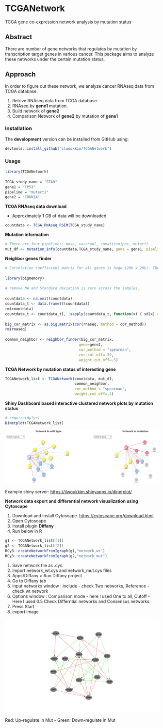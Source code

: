 # **TCGANetwork**
TCGA gene co-expression network analysis by mutation status

## **Abstract**
There are number of gene networks that regulates by mutation by transcription target genes in various cancer. This package aims to analyze these networks under the certain mutation status.

## **Approach**
In order to figure out these network, we analyze cancer RNAseq data from TCGA database. 
  1. Retrive RNAseq data from TCGA database.
  1. RNAseq by **gene1** mutation.
  1. Build network of **gene2**
  1. Comparison Network of **gene2** by mutation of **gene1** 

### Installation

The **development** version can be installed from GitHub using:

``` r
devtools::install_github("ilwookkim/TCGANetwork")
```

### Usage

``` r
library(TCGANetwork)

TCGA_study_name = "STAD"
gene1 = "TP53"
pipeline = "mutect2"
gene2 = "CDKN1A"
```

**TCGA RNAseq data download**
  - Approximately 1 GB of data will be downloaded.
  
``` r
countdata <- TCGA_RNAseq_RSEM(TCGA_study_name)
```

**Mutation information**

``` r
# There are four pipelines: muse, varscan2, somaticsniper, mutect2
mut_df <- mutation_info(countdata,TCGA_study_name, gene = gene1, pipeline = "mutect2")
```

**Neighbor genes finder**

``` r
# Correlation coefficient matrix for all genes is huge (20k x 20k). Therefore here we use bigmatrix from bigmemory package.

library(bigmemory)

# remove NA and Standard deviation is zero across the samples.

countdata <- na.omit(countdata)
countdata_t <- data.frame(t(countdata))
rm(countdata)
countdata_t <- countdata_t[, !sapply(countdata_t, function(x) { sd(x) == 0} )]

big_cor_matrix <- as.big.matrix(cor(rnaseq, method = cor_method))
rm(rnaseq)

common_neighbor <- neighbor_finder(big_cor_matrix, 
                                  gene=gene2, 
                                  cor_method = "spearman", 
                                  cor.cut.off=.39, 
                                  weight.cut.off=.5)
```

**TCGA Network by mutation status of interesting gene**

``` r
TCGANetwork_list <- TCGANetwork(countdata, mut_df, 
                                common_neighbor, 
                                cor_method = "spearman", 
                                weight.cut.off=.5)
```

**Shiny Dashboard based interactive clustered network plots by mutation status**
``` r
# require(dplyr)
DiNetplot(TCGANetwork_list)
```

<img src="data/DiNetwork.png"/>

Example shiny server: https://ilwookkim.shinyapps.io/dinetplot/


**Network data export and differential network visualization using Cytoscape**

  1. Download and Install Cytoscape.
    https://cytoscape.org/download.html
  1. Open Cytoscape
  1. Install plugin **Diffany**
  1. Run below in R
  ``` r
  g1 <- TCGANetwork_list[[1]]
  g2 <- TCGANetwork_list[[2]]
  RCy3::createNetworkFromIgraph(g1,"network_wt")
  RCy3::createNetworkFromIgraph(g2,"network_mut")
  ```
  1. Save network file as .cys.
  1. Import network_wt.cys and network_mut.cys files
  1. Apps/Diffany > Run Diffany project
  1. Go to Diffany tab
  1. Input networks window : include - check Two networks, Reference - check wt network
  1. Options window : Comparison mode - here I used One to all, Cutoff - Here I used 0.5 Check Differntial networks and Consensus networks.
  1. Press Start
  1. export image

<img src="data/cytoscape_Diffany.png"/>

  Red: Up-regulate in Mut - Green: Down-regulate in Mut
